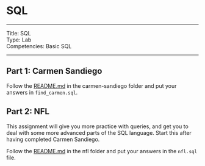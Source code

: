 # SQL

---

Title: SQL<br>
Type: Lab<br>
Competencies: Basic SQL<br>

---

## Part 1: Carmen Sandiego

Follow the [README.md](https://git.generalassemb.ly/seir-323/sql_lab/tree/master/Carmen) in the carmen-sandiego folder and put your answers in `find_carmen.sql`.

## Part 2: NFL

This assignment will give you more practice with queries, and get you to deal with some more advanced parts of the SQL language. Start this after having completed Carmen Sandiego.

Follow the [README.md](https://git.generalassemb.ly/seir-323/sql_lab/tree/master/NFL) in the nfl folder and put your answers in the `nfl.sql` file.

